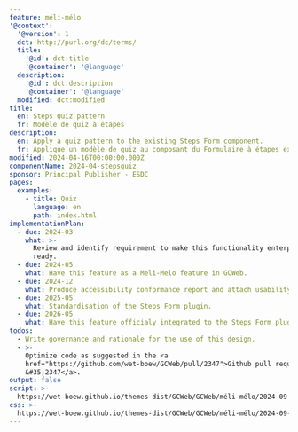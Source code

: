```yaml
---
feature: méli-mélo
'@context':
  '@version': 1
  dct: http://purl.org/dc/terms/
  title:
    '@id': dct:title
    '@container': '@language'
  description:
    '@id': dct:description
    '@container': '@language'
  modified: dct:modified
title:
  en: Steps Quiz pattern
  fr: Modèle de quiz à étapes
description:
  en: Apply a quiz pattern to the existing Steps Form component.
  fr: Applique un modèle de quiz au composant du Formulaire à étapes existant.
modified: 2024-04-16T00:00:00.000Z
componentName: 2024-04-stepsquiz
sponsor: Principal Publisher - ESDC
pages:
  examples:
    - title: Quiz
      language: en
      path: index.html
implementationPlan:
  - due: 2024-03
    what: >-
      Review and identify requirement to make this functionality enterprise
      ready.
  - due: 2024-05
    what: Have this feature as a Meli-Melo feature in GCWeb.
  - due: 2024-12
    what: Produce accessibility conformance report and attach usability report.
  - due: 2025-05
    what: Standardisation of the Steps Form plugin.
  - due: 2026-05
    what: Have this feature officialy integrated to the Steps Form plugin.
todos:
  - Write governance and rationale for the use of this design.
  - >-
    Optimize code as suggested in the <a
    href="https://github.com/wet-boew/GCWeb/pull/2347">Github pull request
    &#35;2347</a>.
output: false
script: >-
  https://wet-boew.github.io/themes-dist/GCWeb/GCWeb/méli-mélo/2024-09-kejimkujik.js
css: >-
  https://wet-boew.github.io/themes-dist/GCWeb/GCWeb/méli-mélo/2024-09-kejimkujik.css
---
```

